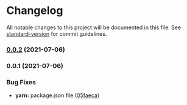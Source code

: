# Changelog

All notable changes to this project will be documented in this file. See [standard-version](https://github.com/conventional-changelog/standard-version) for commit guidelines.

### [0.0.2](https://github.com/defiresearchers/front-end-workflow/compare/v0.0.1...v0.0.2) (2021-07-06)

### 0.0.1 (2021-07-06)


### Bug Fixes

* **yarn:** package.json file ([05faeca](https://github.com/defiresearchers/front-end-workflow/commit/05faecaf5b2c09803572cb6b74655b092993804d))
